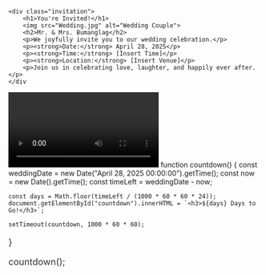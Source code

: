 <!DOCTYPE html>
<html lang="en">
<head>
    <meta charset="UTF-8">
    <meta name="viewport" content="width=device-width, initial-scale=1.0">
    <title>Wedding Invitation</title>
    <style>3
        body {
            font-family: Arial, sans-serif;
            text-align: center;
            background-color: #f8f8f8;
            padding: 20px;
        }
        .invitation {
            background: pink;
            padding: 20px;
            border-radius: 10px;
            box-shadow: 0px 0px 10px rgba(0, 0, 0, 0.1);
            display: inline-block;
        }
        img {
            width: 100%;
            max-width: 400px;
            border-radius: 10px;
        }
        h1 {
            color: #d63384;
        }
        p {
            font-size: 18px;
            color: #333;
        }
    </style>
    <link rel="stylesheet" href="css/style.css" />
</head>

<body>

    <div class="invitation">
        <h1>You're Invited!</h1>
        <img src="Wedding.jpg" alt="Wedding Couple">
        <h2>Mr. & Mrs. Bumanglag</h2>
        <p>We joyfully invite you to our wedding celebration.</p>
        <p><strong>Date:</strong> April 28, 2025</p>
        <p><strong>Time:</strong> [Insert Time]</p>
        <p><strong>Location:</strong> [Insert Venue]</p>
        <p>Join us in celebrating love, laughter, and happily ever after.</p>
    </div

</body>
</html>
<video controls>
    <source src="Wedding1.mp4" type="video/mp4">
    Your browser does not support the video tag.
</video>
function countdown() {
    const weddingDate = new Date("April 28, 2025 00:00:00").getTime();
    const now = new Date().getTime();
    const timeLeft = weddingDate - now;

    const days = Math.floor(timeLeft / (1000 * 60 * 60 * 24));
    document.getElementById("countdown").innerHTML = `<h3>${days} Days to Go!</h3>`;

    setTimeout(countdown, 1000 * 60 * 60); 
}

countdown();


